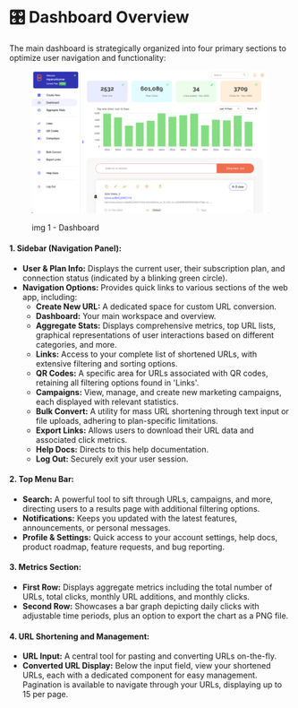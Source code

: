 # 🎛 Dashboard Overview

The main dashboard is strategically organized into four primary sections to optimize user navigation and functionality:



<figure><img src="../.gitbook/assets/dashboard 1.png" alt=""><figcaption><p>img 1 - Dashboard</p></figcaption></figure>

#### 1. Sidebar (Navigation Panel):

* **User & Plan Info:** Displays the current user, their subscription plan, and connection status (indicated by a blinking green circle).
* **Navigation Options:** Provides quick links to various sections of the web app, including:
  * **Create New URL:** A dedicated space for custom URL conversion.
  * **Dashboard:** Your main workspace and overview.
  * **Aggregate Stats:** Displays comprehensive metrics, top URL lists, graphical representations of user interactions based on different categories, and more.
  * **Links:** Access to your complete list of shortened URLs, with extensive filtering and sorting options.
  * **QR Codes:** A specific area for URLs associated with QR codes, retaining all filtering options found in 'Links'.
  * **Campaigns:** View, manage, and create new marketing campaigns, each displayed with relevant statistics.
  * **Bulk Convert:** A utility for mass URL shortening through text input or file uploads, adhering to plan-specific limitations.
  * **Export Links:** Allows users to download their URL data and associated click metrics.
  * **Help Docs:** Directs to this help documentation.
  * **Log Out:** Securely exit your user session.

#### 2. Top Menu Bar:

* **Search:** A powerful tool to sift through URLs, campaigns, and more, directing users to a results page with additional filtering options.
* **Notifications:** Keeps you updated with the latest features, announcements, or personal messages.
* **Profile & Settings:** Quick access to your account settings, help docs, product roadmap, feature requests, and bug reporting.

#### 3. Metrics Section:

* **First Row:** Displays aggregate metrics including the total number of URLs, total clicks, monthly URL additions, and monthly clicks.
* **Second Row:** Showcases a bar graph depicting daily clicks with adjustable time periods, plus an option to export the chart as a PNG file.

#### 4. URL Shortening and Management:

* **URL Input:** A central tool for pasting and converting URLs on-the-fly.
* **Converted URL Display:** Below the input field, view your shortened URLs, each with a dedicated component for easy management. Pagination is available to navigate through your URLs, displaying up to 15 per page.

